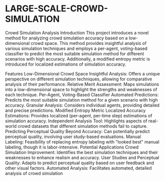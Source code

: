 # LARGE-SCALE-CROWD-SIMULATION
Crowd Simulation Analysis
Introduction
This project introduces a novel method for analyzing crowd simulation accuracy based on a low-dimensional crowd space. This method provides insightful analysis of various simulation techniques and employs a per-agent, voting-based classifier to predict the most suitable simulation method for different scenarios with high accuracy. Additionally, a modified entropy metric is introduced for localized estimations of simulation accuracy.

Features
Low-Dimensional Crowd Space
Insightful Analysis: Offers a unique perspective on different simulation techniques, allowing for comparative analysis of their performance.
Relative Merit Assessment: Maps simulations into a low-dimensional space to highlight the strengths and weaknesses of each technique.
Per-Agent, Voting-Based Classifier
Automated Predictions: Predicts the most suitable simulation method for a given scenario with high accuracy.
Granular Analysis: Considers individual agents, providing detailed and precise predictions.
Modified Entropy Metric
Localized Accuracy Estimations: Provides localized (per-agent, per-time step) estimations of simulation accuracy.
Independent Analysis Tool: Highlights aspects of real-world crowd datasets that different simulation methods fail to capture.
Predicting Perceptual Quality
Beyond Accuracy: Can potentially predict perceptual quality, involving user study-based evaluations.
Manual Labeling: Feasibility of replacing entropy labeling with "looked best" manual labeling, though it is labor-intensive.
Potential Applications
Crowd Simulation Improvement: Identifies the best simulation techniques and their weaknesses to enhance realism and accuracy.
User Studies and Perceptual Quality: Adapts to predict perceptual quality based on user feedback and other visual factors.
Automated Analysis: Facilitates automated, detailed analysis of crowd simulation
